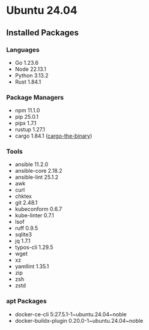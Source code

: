 # Ubuntu 24.04

## Installed Packages

### Languages

- Go 1.23.6
- Node 22.13.1
- Python 3.13.2
- Rust 1.84.1

### Package Managers

- npm 11.1.0
- pip 25.0.1
- pipx 1.7.1
- rustup 1.27.1
- cargo 1.84.1 ([cargo-the-binary](https://github.com/rust-lang/cargo/blob/master/src/cargo/version.rs))

### Tools

- ansible 11.2.0
- ansible-core 2.18.2
- ansible-lint 25.1.2
- awk
- curl
- chktex
- git 2.48.1
- kubeconform 0.6.7
- kube-linter 0.7.1
- lsof
- ruff 0.9.5
- sqlite3
- jq 1.7.1
- typos-cli 1.29.5
- wget
- xz
- yamllint 1.35.1
- zip
- zsh
- zstd

### apt Packages

- docker-ce-cli 5:27.5.1-1\~ubuntu.24.04\~noble
- docker-buildx-plugin 0.20.0-1\~ubuntu.24.04\~noble
